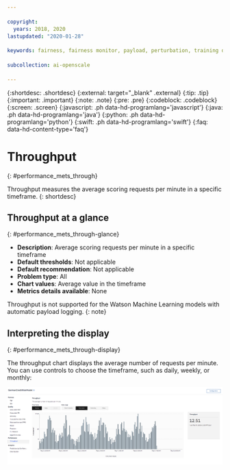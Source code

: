```yaml
---

copyright:
  years: 2018, 2020
lastupdated: "2020-01-28"

keywords: fairness, fairness monitor, payload, perturbation, training data, performance, throughput

subcollection: ai-openscale

---
```


{:shortdesc: .shortdesc}
{:external: target="_blank" .external}
{:tip: .tip}
{:important: .important}
{:note: .note}
{:pre: .pre}
{:codeblock: .codeblock}
{:screen: .screen}
{:javascript: .ph data-hd-programlang='javascript'}
{:java: .ph data-hd-programlang='java'}
{:python: .ph data-hd-programlang='python'}
{:swift: .ph data-hd-programlang='swift'}
{:faq: data-hd-content-type='faq'}

# Throughput
{: #performance_mets_through}

Throughput measures the average scoring requests per minute in a specific timeframe.
{: shortdesc}

## Throughput at a glance
{: #performance_mets_through-glance}

- **Description**: Average scoring requests per minute in a specific timeframe
- **Default thresholds**: Not applicable
- **Default recommendation**: Not applicable
- **Problem type**: All
- **Chart values**: Average value in the timeframe
- **Metrics details available**: None

Throughput is not supported for the Watson Machine Learning models with automatic payload logging.
{: note}

## Interpreting the display
{: #performance_mets_through-display}

The throughput chart displays the average number of requests per minute. You can use controls to choose the timeframe, such as daily, weekly, or monthly:

![performance chart](images/wos-performance_metrics_001.png)

